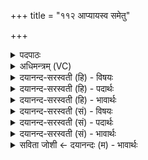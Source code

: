 +++
title = "११२ आप्यायस्व समेतु"

+++
<details><summary>पदपाठः</summary>

आ। प्या॒य॒स्व॒। सम्। ए॒तु॒। ते॒। वि॒श्वतः॑। सो॒म॒। वृष्ण्य॑म्। भव॑। वाज॑स्य। स॒ङ्ग॒थ इति॑ सम्ऽग॒थे। ११२।
</details>

<details><summary>अधिमन्त्रम् (VC)</summary>

- सोमो देवता
- गोतम ऋषिः
- निचृद्गायत्री
- षड्जः
</details>

<details><summary>दयानन्द-सरस्वती (हि) - विषयः</summary>

राजपुरुष क्या करके कैसे हों, यह विषय अगले मन्त्र में कहा है ॥
</details>

<details><summary>दयानन्द-सरस्वती (हि) - पदार्थः</summary>

पदार्थान्वयभाषाः -  हे (सोम) चन्द्रमा के समान कान्तियुक्त राजपुरुष ! जैसे सोम गुणयुक्त विद्वान् के सङ्ग से (ते) तेरे लिये (वृष्ण्यम्) वीर्य्य पराक्रमवाले पुरुष के कर्म को (विश्वतः) सब ओर से (समेतु) सङ्गत हो, उससे आप (आप्यायस्व) बढ़िये, (वाजस्य) विज्ञान और वेग से संग्राम के जाननेहारे स्वामी की आज्ञा से (सङ्गथे) युद्ध में विजय करनेवाले (भव) हूजिये ॥११२ ॥
</details>

<details><summary>दयानन्द-सरस्वती (हि) - भावार्थः</summary>

भावार्थभाषाः -  राजपुरुषों को नित्य पराक्रम बढ़ा के शत्रुओं से विजय को प्राप्त होना चाहिये ॥११२ ॥
</details>

<details><summary>दयानन्द-सरस्वती (सं) - विषयः</summary>

राजजनाः किं कृत्वा कीदृशा भवेयुरित्याह ॥
</details>

<details><summary>दयानन्द-सरस्वती (सं) - पदार्थः</summary>

पदार्थान्वयभाषाः -  हे सोम ! तादृशस्य विदुषः सङ्गात् ते वृष्ण्यं विश्वतः समेतु, तेन त्वमाप्यायस्व, वाजस्य वेत्ता सन् सङ्गथे विजयी भव ॥११२ ॥
</details>

<details><summary>दयानन्द-सरस्वती (सं) - भावार्थः</summary>

भावार्थभाषाः -  राजपुरुषैर्नित्यं वीर्य्यं वर्धयित्वा विजयेन भवितव्यम् ॥११२ ॥
</details>

<details><summary>सविता जोशी ← दयानन्दः (म) - भावार्थः</summary>

भावार्थभाषाः -  राजपुरुषांनी नेहमी पराक्रमात वाढ करून शत्रूंवर विजय मिळवावा.
</details>